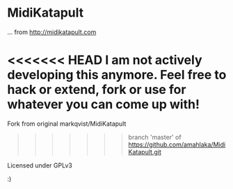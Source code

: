 MidiKatapult
============

... from http://midikatapult.com

<<<<<<< HEAD
I am not actively developing this anymore. Feel free to hack or extend, fork or use for whatever you can come up with!
=======
Fork from original markqvist/MidiKatapult
>>>>>>> branch 'master' of https://github.com/amahlaka/MidiKatapult.git

Licensed under GPLv3

:)
